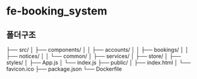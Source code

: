 # fe-booking_system

## 폴더구조
├── src/
│   ├── components/
│   │   ├── accounts/
│   │   ├── bookings/
│   │   ├── notices/
│   │   └── common/
│   ├── services/
│   ├── store/
│   ├── styles/
│   ├── App.js
│   └── index.js
├── public/
│   ├── index.html
│   └── favicon.ico
├── package.json
└── Dockerfile